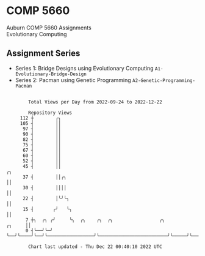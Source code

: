 # COMP 5660
Auburn COMP 5660 Assignments  
Evolutionary Computing

## Assignment Series
- Series 1: Bridge Designs using Evolutionary Computing `A1-Evolutionary-Bridge-Design`
- Series 2: Pacman using Genetic Programming `A2-Genetic-Programming-Pacman`

```

        Total Views per Day from 2022-09-24 to 2022-12-22

        Repository Views
     112 ┼        ╭╮
     105 ┤        ││
      97 ┤        ││
      90 ┤        ││
      82 ┤        ││
      75 ┤        ││
      67 ┤        ││
      60 ┤        ││
      52 ┤        ││
      45 ┤        ││                                                                      ╭╮
      37 ┤        ││╭╮                                                                    ││
      30 ┤        ││││                                                                    ││
      22 ┤        │╰╯╰╮                                                                   ││
      15 ┤       ╭╯   ╰╮                                                                  ││
       7 ┼╮  ╭╮ ╭╯     ╰╮  ╭╮    ╭╮  ╭╮                 ╭╮                         ╭╮     ││
       0 ┤╰──╯╰─╯       ╰──╯╰────╯╰──╯╰─────────────────╯╰─────────────────────────╯╰─────╯╰───────

        Chart last updated - Thu Dec 22 00:40:10 2022 UTC
        
```
